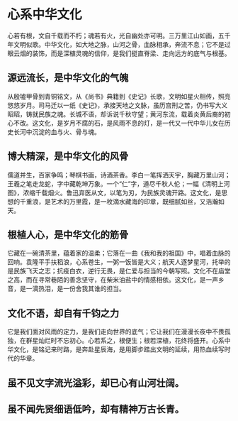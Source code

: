 # 心系中华文化

心若有根，文自千载而不朽；魂若有火，光自幽处亦可明。三万里江山如画，五千年文明似歌。中华文化，如大地之脉，山河之骨，血脉相承，奔流不息；它不是过眼云烟的装饰，而是深植灵魂的信仰，是我们挺直脊梁、走向远方的底气与根基。

## 源远流长，是中华文化的气魄

从殷墟甲骨到青铜铭文，从《尚书》典籍到《史记》长歌，文明如星火相传，照亮悠悠岁月。司马迁以一纸《史记》，承接天地之文脉，虽历宫刑之苦，仍书写大义昭昭，铸就民族之魂。长城不语，却诉说千秋守望；黄河东流，载着炎黄后裔的初心不改。这文化，是岁月不腐的石，是风雨不息的灯，是一代又一代中华儿女在历史长河中沉淀的血与火、骨与魂。

## 博大精深，是中华文化的风骨

儒道并生，百家争鸣；琴棋书画，诗酒茶香。李白一笔挥洒天宇，胸藏万里山河；王羲之笔走龙蛇，字中藏乾坤万象。一个“仁”字，道尽千秋人伦；一幅《清明上河图》，浓缩千载烟火。鲁迅弃医从文，以笔为刃，为民族灵魂开路。这文化，是思想的千重浪，是艺术的万里霞，是一枚滴水藏海的印章，既细腻如丝，又浩瀚如天。

## 根植人心，是中华文化的筋骨

它藏在一碗清茶里，蕴着家的温柔；它落在一曲《我和我的祖国》中，唱着血脉的回响。袁隆平手扶稻浪，心系苍生，一粥一饭皆是大义；航天人逐梦星河，托举的是民族飞天之志；抗疫白衣，逆行无畏，是仁爱与担当的今朝写照。文化不在庙堂之高，而在寻常巷陌的善念坚守，在柴米油盐中的情感相依。这文化，是一声乡音，是一滴热泪，是一份舍我其谁的担当。

## 文化不语，却自有千钧之力

它是我们面对风雨的定力，是我们走向世界的底气；它让我们在漫漫长夜中不畏孤独，在群星灿烂时不忘初心。心若系之，根便生；根若深植，花终将盛开。心系中华文化，是铭记来时路，是奔赴星辰海，是用脚步踏出文明的延续，用热血续写时代的华章。

## 虽不见文字流光溢彩，却已心有山河壮阔。  
## 虽不闻先贤细语低吟，却有精神万古长青。